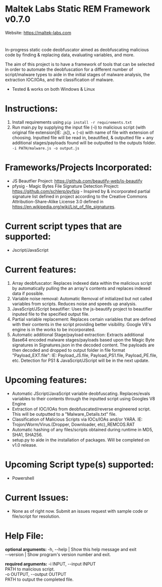 # Maltek Labs Static REM Framework v0.7.0

Website: https://maltek-labs.com                                   
# 
In-progress static code deobfuscator aimed as deobfuscating malicious code by finding & replacing data, evaluating variables, and more.  

The aim of this project is to have a framework of tools that can be selected in order to automate the deobfuscation for a different number of script/malware types to aide in the initial stages of malware analysis, the extraction IOC/IOAs, and the classification of malware. 

- Tested & works on both Windows & Linux

# Instructions: 
1. Install requirements using ```pip install -r requirements.txt```
2. Run main.py by supplying the input file (-i) to malicious script (with original file extension[IE: .js]), + (-o) with name of file with extension of choosing. Inputted file will be read in, beautified, & outputted file + any additional stages/payloads found will be outputted to the outputs folder. ```-i PATH/malware.js -o output.js```

# Frameworks/Projects Incorporated:  
- JS Beautfier Project: https://github.com/beautify-web/js-beautify
- pfysig - Magic Bytes File Signature Detection Project: https://github.com/schlerp/pyfsig - Inspired by & incorporated partial signature list defined in project according to the Creative Commons Attribution-Share-Alike License 3.0 defined in https://en.wikipedia.org/wiki/List_of_file_signatures. 

# Current script types that are supported:  
  - Jscript/JavaScript

# Current features:  
1. Array deobfuscator: Replaces indexed data within the malicious script by automatically pulling the an array's contents and replaces indexed data if possible. 
2. Variable noise removal: Automatic Removal of initialized but not called variables from scripts. Reduces noise and speeds up analysis. 
3. JavaScript/JScript beautifier: Uses the js-beautify project to beautifier inputed file to the specified output file. 
4. Partial variable replacement: Replaces certain variables that are defined with their contents in the script providing better visibility. Google V8's engine is in the works to be incorporated.
5. Automatic additional Stage/payload extraction: Extracts additional Base64 encoded malware stages/payloads based upon the Magic Byte signatures in Signatures.json in the decoded content. The payloads are then decoded and dropped to output folder in file format "Payload_EXT.file": IE: Payload_JS.file, Payload_PS1.file, Payload_PE.file, etc. Detection for PS1 & JavaScript/JScript will be in the next update. 

# Upcoming features:  
- Automatic JScript/JavaScript variable deobfuscating. Replaces/evals variables to their contents through the inputted script using Googles V8 Engine 
- Extraction of IOC/IOAs from deobfuscated/reverse engineered script. This will be outputted to a "Malware_Details.txt" file. 
- Classification of Malicious Scripts via IOCs/IOAs and/or YARA. IE: Trojon/Worm/Virus.(Dropper, Downloader, etc)_REMCOS.RAT
- Automatic hashing of any files/scripts obtained during runtime in MD5, SHA1, SHA256. 
- setup.py to aide in the installation of packages. Will be completed on v1.0 release. 

# Upcoming Script type(s) supported:  
- Powershell

# Current Issues:
- None as of right now. Submit an issues request with sample code or file/script for resolution.

# Help File:
**optional arguments:**
-h, --help		| Show this help message and exit  
--version		| Show program's version number and exit.  
																			 
**required arguments:**
-i INPUT, --input INPUT                                                           
					PATH to malicious script.                                
-o OUTPUT, --output OUTPUT                                                        
					PATH to output the completed file.
